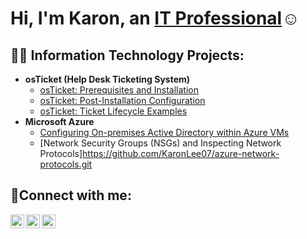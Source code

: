<h1>Hi, I'm Karon, an <a href="https://linkedin.com/in/Josh">IT Professional</a>☺</h1>

<h2>👨‍💻 Information Technology Projects:</h2>

- <b>osTicket (Help Desk Ticketing System)</b>
  - [osTicket: Prerequisites and Installation](https://github.com/KaronLee07/osticket-prereqs.git)
  - [osTicket: Post-Installation Configuration](https://github.com/KaronLee07/post-install-config)
  - [osTicket: Ticket Lifecycle Examples](https://github.com/KaronLee07/ticket-lifestyle.git)
- <b>Microsoft Azure</b>
  - [Configuring On-premises Active Directory within Azure VMs](https://github.com/KaronLee07/configure-AD.git)
  - [Network Security Groups (NSGs) and Inspecting Network Protocols]https://github.com/KaronLee07/azure-network-protocols.git

<h2>🤳Connect with me:</h2>

[<img align="left" alt="Josh | Twitter" width="22px" src="https://cdn.jsdelivr.net/npm/simple-icons@v3/icons/twitter.svg" />][twitter]
[<img align="left" alt="Josh | LinkedIn" width="22px" src="https://cdn.jsdelivr.net/npm/simple-icons@v3/icons/linkedin.svg" />][linkedin]
[<img align="left" alt="Josh | Instagram" width="22px" src="https://cdn.jsdelivr.net/npm/simple-icons@v3/icons/instagram.svg" />][instagram]

[twitter]: https://twitter.com/Josh
[instagram]: https://www.instagram.com/Josh
[linkedin]: https://linkedin.com/in/Josh
